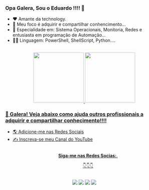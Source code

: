### Opa Galera, Sou o Eduardo !!!! 🤙

<ul>
  <li>❤️ Amante da technology.
  <li>🎯 Meu foco é adquirir e compartilhar conhencimento...
  <li>🥇 Especialidade em: Sistema Operacionais, Monitoria, Redes e entusiasta em programação de Automação...
  <li>✍🏻 Linguagem: PowerShell, ShellScript, Python....
</ul>

  ##

 <div align="center">
  <a href="https://github.com/duli0810">
  <img height="160em" src="https://github-readme-stats.vercel.app/api?username=duli0810&show_icons=true&theme=dark&include_all_commits=true&count_private=true"/>
  <img height="160em" src="https://github-readme-stats.vercel.app/api/top-langs/?username=duli0810&layout=compact&langs_count=16&theme=dark"/>
</div>
 
  ### 🤝 Galera! Veja abaixo como ajuda outros profissionais a adquirir e compartilhar conhecimento!!!! 

<ul>
  <li>🌎 Adicione-me nas Redes Sociais
  <li>✍ Inscreva-se meu Canal do YouTube
</ul>

  ##
  
<ul align="center"> 
  <p><b>Siga-me nas Redes Socias:</b>.</p>

  <p>👇👇👇</p>
</ul>  
  
 ##
<div align="center"> 
  <a href = "https://acesso8.blogspot.com/"><img src="https://i.imgur.com/T01dNPP.png" target="_blank"></a>
  <a href="http://www.youtube.com/channel/UCh6CzOE6aWxy_5RYG4To88g?sub_confirmation=1" target="_blank"><img src="https://i.imgur.com/Hp8VxZO.png" target="_blank"></a>
  <a href="https://twitter.com/8Acesso" target="_blank"><img src="https://i.imgur.com/NQZ8fjf.png" target="_blank"></a>
  <a href="https://www.linkedin.com/in/eduardo-rodrigues-da-silva-78895a25/" target="_blank"><img src="https://i.imgur.com/FRMLFvm.png" target="_blank"></a>
</div>
  
  ##
